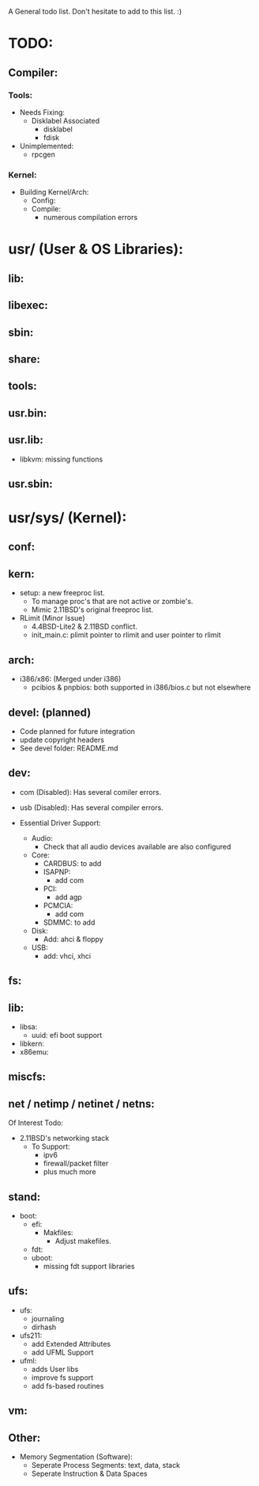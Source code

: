 A General todo list. Don't hesitate to add to this list. :)

# TODO:
## Compiler:
### Tools:
- Needs Fixing:
	- Disklabel Associated
		- disklabel
		- fdisk
- Unimplemented:
	- rpcgen
			
### Kernel:
- Building Kernel/Arch:
	- Config:
	- Compile:
		- numerous compilation errors 

# usr/ (User & OS Libraries):
## lib:

## libexec:

## sbin:

## share:

## tools:

## usr.bin:

## usr.lib:
- libkvm: missing functions

## usr.sbin:

# usr/sys/ (Kernel):
## conf:

## kern:
- setup: a new freeproc list. 
	- To manage proc's that are not active or zombie's.
	- Mimic 2.11BSD's original freeproc list.
- RLimit (Minor Issue)
	- 4.4BSD-Lite2 & 2.11BSD conflict.
	- init_main.c: plimit pointer to rlimit and user pointer to rlimit
	
## arch:
- i386/x86: (Merged under i386)
	- pcibios & pnpbios: both supported in i386/bios.c but not elsewhere

## devel: (planned)
- Code planned for future integration
- update copyright headers
- See devel folder: README.md

## dev:
- com (Disabled): Has several comiler errors.
- usb (Disabled): Has several compiler errors.

- Essential Driver Support:
	- Audio:
		- Check that all audio devices available are also configured	
	- Core:
		- CARDBUS: to add
		- ISAPNP: 
			- add com
		- PCI:
			- add agp
		- PCMCIA:
			- add com
		- SDMMC: to add
	- Disk:
		- Add: ahci & floppy
	- USB:
		- add: vhci, xhci

## fs:

## lib:
- libsa:
	- uuid: efi boot support
- libkern:
- x86emu:

## miscfs:

## net / netimp / netinet / netns:
Of Interest Todo:
- 2.11BSD's networking stack
	- To Support:
		- ipv6
		- firewall/packet filter
		- plus much more

## stand:
- boot:
	- efi:
		- Makfiles:
			- Adjust makefiles.
	- fdt:
	- uboot:
		- missing fdt support libraries
		
## ufs:
- ufs:
	- journaling
	- dirhash
- ufs211:
   	- add Extended Attributes
	- add UFML Support
- ufml:
	- adds User libs
	- improve fs support
	- add fs-based routines

## vm:

## Other:
- Memory Segmentation (Software):
	- Seperate Process Segments: text, data, stack
	- Seperate Instruction & Data Spaces
